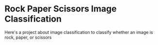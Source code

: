 <h1>Rock Paper Scissors Image Classification</h1>
Here's a project about image classification to classify whether an image is rock, paper, or scissors

